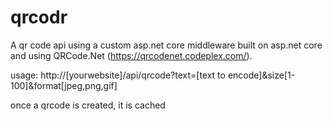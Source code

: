 # qrcodr
A qr code api using a custom asp.net core middleware built on asp.net core and using QRCode.Net (https://qrcodenet.codeplex.com/).

usage: http://[yourwebsite]/api/qrcode?text=[text to encode]&size[1-100]&format[jpeg,png,gif]

once a qrcode is created, it is cached

